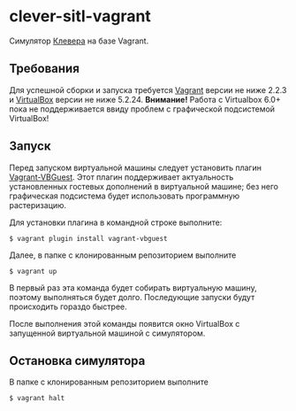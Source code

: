 # clever-sitl-vagrant

Симулятор [Клевера](https://github.com/copterexpress/clever) на базе Vagrant.

## Требования

Для успешной сборки и запуска требуется [Vagrant](https://www.vagrantup.com/) версии не ниже 2.2.3 и [VirtualBox](https://www.virtualbox.org/)
версии не ниже 5.2.24. **Внимание!** Работа с Virtualbox 6.0+ пока не поддерживается ввиду проблем с графической подсистемой
VirtualBox!

## Запуск

Перед запуском виртуальной машины следует установить плагин [Vagrant-VBGuest](https://github.com/dotless-de/vagrant-vbguest).
Этот плагин поддерживает актуальность установленных гостевых дополнений в виртуальной машине; без него графическая подсистема
будет использовать программную растеризацию.

Для установки плагина в командной строке выполните:

```
$ vagrant plugin install vagrant-vbguest
```

Далее, в папке с клонированным репозиторием выполните

```
$ vagrant up
```

В первый раз эта команда будет собирать виртуальную машину, поэтому выполняться будет долго. Последующие запуски будут происходить
гораздо быстрее.

После выполнения этой команды появится окно VirtualBox с запущенной виртуальной машиной с симулятором.

## Остановка симулятора

В папке с клонированным репозиторием выполните

```
$ vagrant halt
```
